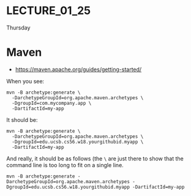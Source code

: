 # LECTURE_01_25
Thursday


# Maven

* <https://maven.apache.org/guides/getting-started/>

When you see:

```
mvn -B archetype:generate \
  -DarchetypeGroupId=org.apache.maven.archetypes \
  -DgroupId=com.mycompany.app \
  -DartifactId=my-app
```

It should be:

```
mvn -B archetype:generate \
  -DarchetypeGroupId=org.apache.maven.archetypes \
  -DgroupId=edu.ucsb.cs56.w18.yourgithubid.myapp \
  -DartifactId=my-app
```

And really, it should be as follows (the `\` are just there to show that the command line is too long to fit on a single line.

```
mvn -B archetype:generate -DarchetypeGroupId=org.apache.maven.archetypes -DgroupId=edu.ucsb.cs56.w18.yourgithubid.myapp -DartifactId=my-app
```

